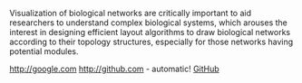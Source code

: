 Visualization of biological networks are critically important to aid researchers to understand complex biological systems, which arouses the interest in designing efficient layout algorithms to draw biological networks according to their topology structures, especially for those networks having potential modules. 

http://google.com
http://github.com - automatic!
[GitHub](http://github.com)